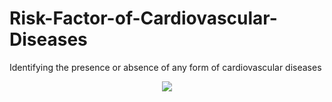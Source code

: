 # Risk-Factor-of-Cardiovascular-Diseases
Identifying the presence or absence of any form of cardiovascular diseases

<p align="center">
  <img src="https://github.com/Kwabenaduku/Risk-Factor-of-Cardiovascular-Diseases/blob/main/Heart.png" />
</p>
